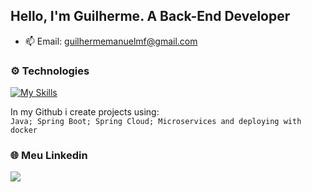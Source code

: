 ## Hello, I'm Guilherme. A Back-End Developer
 
- 📫 Email: guilhermemanuelmf@gmail.com

### ⚙️ Technologies
[![My Skills](https://skillicons.dev/icons?i=java,spring,mysql,mongodb,docker)](https://skillicons.dev)

In my Github i create projects using: <br>
`Java; Spring Boot; Spring Cloud; Microservices and deploying with docker `

### 🌐 Meu Linkedin
<div>
  <a href="https://www.linkedin.com/in/-guilherme-martins-/" target="_blank"><img src="https://img.shields.io/badge/-LinkedIn-%230077B5?style=for-the-badge&logo=linkedin&logoColor=white" target="_blank"></a>
</div>
<br>
